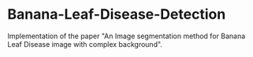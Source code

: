 # Banana-Leaf-Disease-Detection
Implementation of the paper "An Image segmentation method for Banana Leaf Disease image with complex background".
